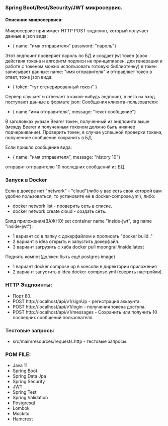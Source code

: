 ### Spring Boot/Rest/Security/JWT микросервис.
#### Описание микросервиса:
Микросервис принимает HTTP POST эндпоинт, который получает данные в json вида:
* { name: "имя отправителя" password: "пароль"} 

Этот эндпоинт проверяет пароль по БД и создает jwt токен (срок действия токена и алгоритм подписи не принципиален, для генерации и работе с токеном можно использовать готовую библиотечку) в токен записывает данные: name: "имя отправителя"
  и отправляет токен в ответ, тоже json вида:

* { token: "тут сгенерированный токен" }

Сервер слушает и отвечает в какой-нибудь эндпоинт, в него на вход поступают данные в формате json:
Сообщения клиента-пользователя:

* { name:"имя отправителя", message:    "текст сообщение"}

В заголовках указан Bearer токен, полученный из эндпоинта выше (между Bearer и полученным токеном должно быть нижнее подчеркивание).
Проверить токен, в случае успешной проверки токена, полученное сообщение сохранить в БД

Если пришло сообщение вида:
* { name:       "имя отправителя", message:    "history 10"}

отправит отправителю 10 последних сообщений из БД.

### Запуск в Docker
Если в докере нет "network" - "cloud"(либо у вас есть своя которой вам удобно пользоваться, то установите её в docker-compose.yml), либо:
- docker network list - проверить сеть в списке.
- docker network create cloud - создать сеть.

Билд приложения(ВАЖНО! set container name "inside-jwt", tag name "inside-jwt"):

* 1 вариант cd в папку с докерфайлом и прописать "docker build ."
* 2 вариант в idea открыть и запустить докерфайл.
* 3 вариант загрузить с хаба docker pull moongrail/inside:latest

Поднять  композ(должен быть ещё postgres image)
* 1 вариант docker compose up  в консоли в директории приложения
* 2 вариант запустить в idea docker-compose.yml (сверить настройки).


### HTTP Эндпоинты:
* Порт 80.
* POST http://localhost/api/v1/signUp - регистрация аккаунта. 
* POST http://localhost/api/v1/login - получения токена доступа. 
* POST http://localhost/api/v1/messages - Сохранить или получить 10 последних сообщений пользователя.

### Тестовые запросы 

* src/main/resources/requests.http - тестовые запросы.

### POM FILE:
- Java 11
- Spring Boot
- Spring Data Jpa
- Spring Security
- JWT
- Spring Test
- Spring Validation
- Postgresql
- Lombok
- Mockito
- Hamcrest